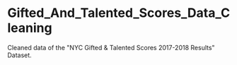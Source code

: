 # Gifted_And_Talented_Scores_Data_Cleaning
Cleaned data of the "NYC Gifted & Talented Scores 2017-2018 Results" Dataset. 
